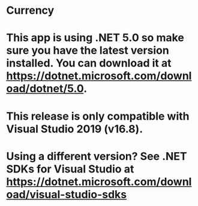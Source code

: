 # Currency

# This app is using .NET 5.0 so make sure you have the latest version installed. You can download it at https://dotnet.microsoft.com/download/dotnet/5.0.
# This release is only compatible with Visual Studio 2019 (v16.8). 
# Using a different version? See .NET SDKs for Visual Studio at https://dotnet.microsoft.com/download/visual-studio-sdks
